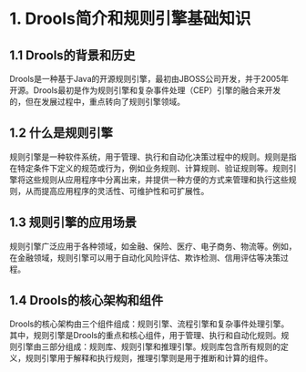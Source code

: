 # 1. Drools简介和规则引擎基础知识

## 1.1 Drools的背景和历史
Drools是一种基于Java的开源规则引擎，最初由JBOSS公司开发，并于2005年开源。Drools最初是作为规则引擎和复杂事件处理（CEP）引擎的融合来开发的，但在发展过程中，重点转向了规则引擎领域。

## 1.2 什么是规则引擎
规则引擎是一种软件系统，用于管理、执行和自动化决策过程中的规则。规则是指在特定条件下定义的规范或行为，例如业务规则、计算规则、验证规则等。规则引擎将这些规则从应用程序中分离出来，并提供一种方便的方式来管理和执行这些规则，从而提高应用程序的灵活性、可维护性和可扩展性。

## 1.3 规则引擎的应用场景
规则引擎广泛应用于各种领域，如金融、保险、医疗、电子商务、物流等。例如，在金融领域，规则引擎可以用于自动化风险评估、欺诈检测、信用评估等决策过程。

## 1.4 Drools的核心架构和组件
Drools的核心架构由三个组件组成：规则引擎、流程引擎和复杂事件处理引擎。其中，规则引擎是Drools的重点和核心组件，用于管理、执行和自动化规则。规则引擎由三部分组成：规则库、规则引擎和推理引擎。规则库包含所有规则的定义，规则引擎用于解释和执行规则，推理引擎则是用于推断和计算的组件。
